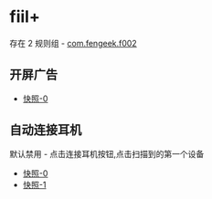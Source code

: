 # fiil+

存在 2 规则组 - [com.fengeek.f002](/src/apps/com.fengeek.f002.ts)

## 开屏广告

- [快照-0](https://gkd-kit.gitee.io/import/13068924)

## 自动连接耳机

默认禁用 - 点击连接耳机按钮,点击扫描到的第一个设备

- [快照-0](https://gkd-kit.gitee.io/import/13161277)
- [快照-1](https://gkd-kit.gitee.io/import/13161365)
